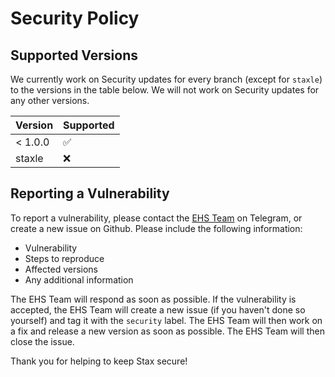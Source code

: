 # Security Policy

## Supported Versions

We currently work on Security updates for every branch (except for `staxle`) to the versions in the table below. We will not work on Security updates for any other versions.

| Version | Supported          |
| ------- | ------------------ |
| < 1.0.0   | :white_check_mark: |
|  staxle  | :x:                |

## Reporting a Vulnerability

To report a vulnerability, please contact the [EHS Team](https://t.me/everyone_home_safe) on Telegram, or create a new issue on Github. Please include the following information:

- Vulnerability
- Steps to reproduce
- Affected versions
- Any additional information

The EHS Team will respond as soon as possible. If the vulnerability is accepted, the EHS Team will create a new issue (if you haven't done so yourself) and tag it with the `security` label. The EHS Team will then work on a fix and release a new version as soon as possible. The EHS Team will then close the issue.

Thank you for helping to keep Stax secure!

